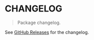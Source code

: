 # CHANGELOG

> Package changelog.

See [GitHub Releases](https://github.com/stdlib-js/iter-advance/releases) for the changelog.